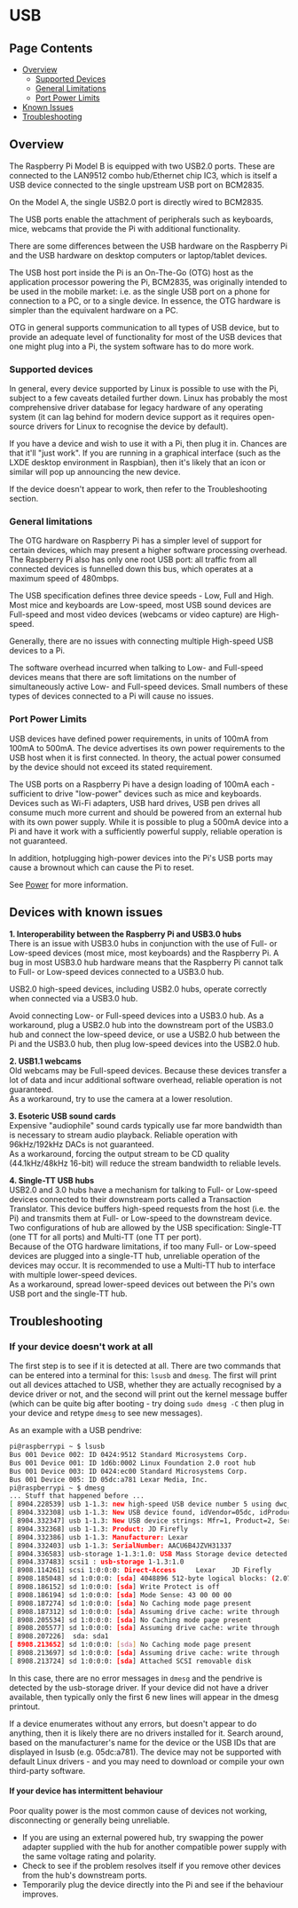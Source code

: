 # USB

## Page Contents

- [Overview](#overview)  
   - [Supported Devices](#support)
   - [General Limitations](#genlimits)
   - [Port Power Limits](#powerlimits)
- [Known Issues](#issues)
- [Troubleshooting](#troubleshooting)

<a name="overview"></a>
## Overview

The Raspberry Pi Model B is equipped with two USB2.0 ports. These are connected to the LAN9512 combo hub/Ethernet chip IC3, which is itself a USB device connected to the single upstream USB port on BCM2835.

On the Model A, the single USB2.0 port is directly wired to BCM2835.

The USB ports enable the attachment of peripherals such as keyboards, mice, webcams that provide the Pi with additional functionality.

There are some differences between the USB hardware on the Raspberry Pi and the USB hardware on desktop computers or laptop/tablet devices.

The USB host port inside the Pi is an On-The-Go (OTG) host as the application processor powering the Pi, BCM2835, was originally intended to be used in the mobile market: i.e. as the single USB port on a phone for connection to a PC, or to a single device. In essence, the OTG hardware is simpler than the equivalent hardware on a PC.

OTG in general supports communication to all types of USB device, but to provide an adequate level of functionality for most of the USB devices that one might plug into a Pi, the system software has to do more work.

<a name="support"></a>
### Supported devices

In general, every device supported by Linux is possible to use with the Pi, subject to a few caveats detailed further down. Linux has probably the most comprehensive driver database for legacy hardware of any operating system (it can lag behind for modern device support as it requires open-source drivers for Linux to recognise the device by default).

If you have a device and wish to use it with a Pi, then plug it in. Chances are that it'll "just work". If you are running in a graphical interface (such as the LXDE desktop environment in Raspbian), then it's likely that an icon or similar will pop up announcing the new device.

If the device doesn't appear to work, then refer to the Troubleshooting section.

<a name="genlimits"></a>
### General limitations

The OTG hardware on Raspberry Pi has a simpler level of support for certain devices, which may present a higher software processing overhead. The Raspberry Pi also has only one root USB port: all traffic from all connected devices is funnelled down this bus, which operates at a maximum speed of 480mbps.

The USB specification defines three device speeds - Low, Full and High. Most mice and keyboards are Low-speed, most USB sound devices are Full-speed and most video devices (webcams or video capture) are High-speed.

Generally, there are no issues with connecting multiple High-speed USB devices to a Pi.

The software overhead incurred when talking to Low- and Full-speed devices means that there are soft limitations on the number of simultaneously active Low- and Full-speed devices. Small numbers of these types of devices connected to a Pi will cause no issues.

<a name="powerlimits"></a>
### Port Power Limits

USB devices have defined power requirements, in units of 100mA from 100mA to 500mA. The device advertises its own power requirements to the USB host when it is first connected. In theory, the actual power consumed by the device should not exceed its stated requirement.

The USB ports on a Raspberry Pi have a design loading of 100mA each - sufficient to drive "low-power" devices such as mice and keyboards. Devices such as Wi-Fi adapters, USB hard drives, USB pen drives all consume much more current and should be powered from an external hub with its own power supply. While it is possible to plug a 500mA device into a Pi and have it work with a sufficiently powerful supply, reliable operation is not guaranteed.

In addition, hotplugging high-power devices into the Pi's USB ports may cause a brownout which can cause the Pi to reset.

See [Power](power.md) for more information.

<a name="knownissues"></a>
## Devices with known issues  

**1. Interoperability between the Raspberry Pi and USB3.0 hubs**  
   There is an issue with USB3.0 hubs in conjunction with the use of Full- or Low-speed devices (most mice, most keyboards) and the Raspberry Pi. A bug in most USB3.0 hub hardware means that the Raspberry Pi cannot talk to Full- or Low-speed devices connected to a USB3.0 hub.

   USB2.0 high-speed devices, including USB2.0 hubs, operate correctly when connected via a USB3.0 hub.

   Avoid connecting Low- or Full-speed devices into a USB3.0 hub. As a workaround, plug a USB2.0 hub into the downstream port of the USB3.0 hub and connect the low-speed device, or use a USB2.0 hub between the Pi and the USB3.0 hub, then plug low-speed devices into the USB2.0 hub.

**2. USB1.1 webcams**  
   Old webcams may be Full-speed devices. Because these devices transfer a lot of data and incur additional software overhead, reliable operation is not guaranteed.  
   As a workaround, try to use the camera at a lower resolution.

**3. Esoteric USB sound cards**  
  Expensive "audiophile" sound cards typically use far more bandwidth than is necessary to stream audio playback. Reliable operation with 96kHz/192kHz DACs is not guaranteed.  
  As a workaround, forcing the output stream to be CD quality (44.1kHz/48kHz 16-bit) will reduce the stream bandwidth to reliable levels.

**4. Single-TT USB hubs**  
  USB2.0 and 3.0 hubs have a mechanism for talking to Full- or Low-speed devices connected to their downstream ports called a Transaction Translator. This device buffers high-speed requests from the host (i.e. the Pi) and transmits them at Full- or Low-speed to the downstream device. Two configurations of hub are allowed by the USB specification: Single-TT (one TT for all ports) and Multi-TT (one TT per port).  
  Because of the OTG hardware limitations, if too many Full- or Low-speed devices are plugged into a single-TT hub, unreliable operation of the devices may occur. It is recommended to use a Multi-TT hub to interface with multiple lower-speed devices.  
  As a workaround, spread lower-speed devices out between the Pi's own USB port and the single-TT hub.

<a name="troubleshooting"></a>
## Troubleshooting

### If your device doesn't work at all

The first step is to see if it is detected at all. There are two commands that can be entered into a terminal for this: `lsusb` and `dmesg`. The first will print out all devices attached to USB, whether they are actually recognised by a device driver or not, and the second will print out the kernel message buffer (which can be quite big after booting - try doing `sudo dmesg -C` then plug in your device and retype `dmesg` to see new messages).

As an example with a USB pendrive:

```bash
pi@raspberrypi ~ $ lsusb
Bus 001 Device 002: ID 0424:9512 Standard Microsystems Corp.
Bus 001 Device 001: ID 1d6b:0002 Linux Foundation 2.0 root hub
Bus 001 Device 003: ID 0424:ec00 Standard Microsystems Corp.
Bus 001 Device 005: ID 05dc:a781 Lexar Media, Inc.
pi@raspberrypi ~ $ dmesg
... Stuff that happened before ...
[ 8904.228539] usb 1-1.3: new high-speed USB device number 5 using dwc_otg
[ 8904.332308] usb 1-1.3: New USB device found, idVendor=05dc, idProduct=a781
[ 8904.332347] usb 1-1.3: New USB device strings: Mfr=1, Product=2, SerialNumber=3
[ 8904.332368] usb 1-1.3: Product: JD Firefly
[ 8904.332386] usb 1-1.3: Manufacturer: Lexar
[ 8904.332403] usb 1-1.3: SerialNumber: AACU6B4JZVH31337
[ 8904.336583] usb-storage 1-1.3:1.0: USB Mass Storage device detected
[ 8904.337483] scsi1 : usb-storage 1-1.3:1.0
[ 8908.114261] scsi 1:0:0:0: Direct-Access     Lexar    JD Firefly       0100 PQ: 0 ANSI: 0 CCS
[ 8908.185048] sd 1:0:0:0: [sda] 4048896 512-byte logical blocks: (2.07 GB/1.93 GiB)
[ 8908.186152] sd 1:0:0:0: [sda] Write Protect is off
[ 8908.186194] sd 1:0:0:0: [sda] Mode Sense: 43 00 00 00
[ 8908.187274] sd 1:0:0:0: [sda] No Caching mode page present
[ 8908.187312] sd 1:0:0:0: [sda] Assuming drive cache: write through
[ 8908.205534] sd 1:0:0:0: [sda] No Caching mode page present
[ 8908.205577] sd 1:0:0:0: [sda] Assuming drive cache: write through
[ 8908.207226]  sda: sda1
[ 8908.213652] sd 1:0:0:0: [sda] No Caching mode page present
[ 8908.213697] sd 1:0:0:0: [sda] Assuming drive cache: write through
[ 8908.213724] sd 1:0:0:0: [sda] Attached SCSI removable disk
```

In this case, there are no error messages in `dmesg` and the pendrive is detected by the usb-storage driver. If your device did not have a driver available, then typically only the first 6 new lines will appear in the dmesg printout.

If a device enumerates without any errors, but doesn't appear to do anything, then it is likely there are no drivers installed for it. Search around, based on the manufacturer's name for the device or the USB IDs that are displayed in lsusb (e.g. 05dc:a781). The device may not be supported with default Linux drivers - and you may need to download or compile your own third-party software.

#### If your device has intermittent behaviour

Poor quality power is the most common cause of devices not working, disconnecting or generally being unreliable.  

- If you are using an external powered hub, try swapping the power adapter supplied with the hub for another compatible power supply with the same voltage rating and polarity.
- Check to see if the problem resolves itself if you remove other devices from the hub's downstream ports.
- Temporarily plug the device directly into the Pi and see if the behaviour improves.

